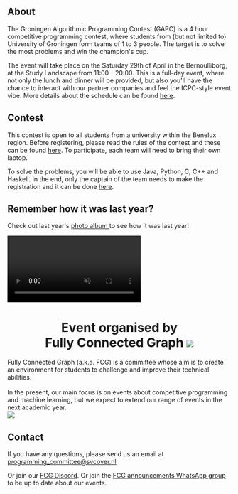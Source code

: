 ## About

The Groningen Algorithmic Programming Contest (GAPC) is a 4 hour competitive programming contest, where students from (but not limited to) University of Groningen form teams of 1 to 3 people. The target is to solve the most problems and win the champion's cup.

The event will take place on the Saturday 29th of April in the Bernoulliborg, at the Study Landscape from 11:00 - 20:00. This is a full-day event, where not only the lunch and dinner will be provided, but also you'll have the chance to interact with our partner companies and feel the ICPC-style event vibe. More details about the schedule can be found [here](/GAPC-2024/schedule/).

## Contest

This contest is open to all students from a university within the Benelux region. Before registering, please read the rules of the contest and these can be found [here](/GAPC-2024/rules/). To participate, each team will need to bring their own laptop.

To solve the problems, you will be able to use Java, Python, C, C++ and Haskell. In the end, only the captain of the team needs to make the registration and it can be done [here](/GAPC-2024/register/).

## Remember how it was last year?

Check out last year's
<a href="https://www.svcover.nl/photos/1522">
photo album
</a>
to see how it was last year!

<a href="https://www.svcover.nl/photos/1522"  class="overflow-hidden">
    <video src="/GAPC-2024/assets/gapc-2022-slideshow.mp4" autoplay muted loop class="h-60 m-auto"/>
</a>

<div>
    <center>
        <h1 id="fcg">
            <span class="text-lg">
                Event organised by
            </span>
            <br/>
            Fully Connected Graph
            <img src="/GAPC-2024/assets/fcg.png" class="ml-4 h-10 inline-block"/>
        </h1>
    </center>

<div class="flex flex-col lg:flex-row ">
<div>
Fully Connected Graph (a.k.a. FCG) is a committee whose aim is to create an environment for students to challenge and improve their technical abilities.
<br/><br/>
In the present, our main focus is on events about competitive programming and machine learning, but we expect to extend our range of events in the next academic year.
</div>
<div>
    <img src="/GAPC-2024/assets/fcg-members.png">
</div>
</div>

</div>

## Contact

If you have any questions, please send us an email at programming_committee@svcover.nl

Or join our [FCG Discord](https://discord.com/invite/JfzxyBHPsH). Or join the [FCG announcements WhatsApp group](https://chat.whatsapp.com/JynZLRD7yUr9f5OsQ1rzkb) to be up to date about our events.
